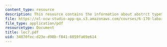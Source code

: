 ```yaml
---
content_type: resource
description: This resource contains the information about abstrct types.
file: https://ol-ocw-studio-app-qa.s3.amazonaws.com/courses/6-170-laboratory-in-software-engineering-fall-2005/34070fecd23ed98bf8416059fa69e614_lec7.pdf
file_type: application/pdf
resourcetype: Document
title: lec7.pdf
uid: 34070fec-d23e-d98b-f841-6059fa69e614
---
```

